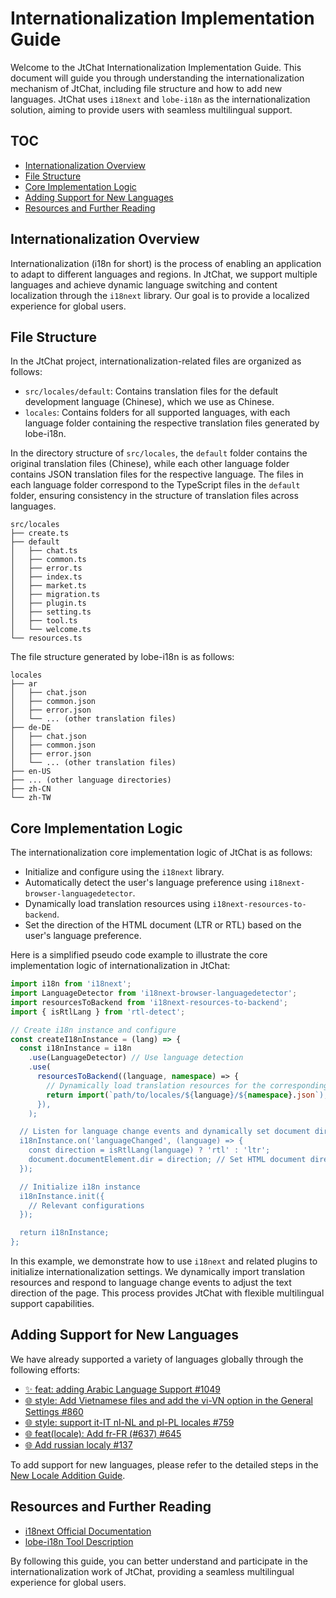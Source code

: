 # Internationalization Implementation Guide

Welcome to the JtChat Internationalization Implementation Guide. This document will guide you through understanding the internationalization mechanism of JtChat, including file structure and how to add new languages. JtChat uses `i18next` and `lobe-i18n` as the internationalization solution, aiming to provide users with seamless multilingual support.

## TOC

- [Internationalization Overview](#internationalization-overview)
- [File Structure](#file-structure)
- [Core Implementation Logic](#core-implementation-logic)
- [Adding Support for New Languages](#adding-support-for-new-languages)
- [Resources and Further Reading](#resources-and-further-reading)

## Internationalization Overview

Internationalization (i18n for short) is the process of enabling an application to adapt to different languages and regions. In JtChat, we support multiple languages and achieve dynamic language switching and content localization through the `i18next` library. Our goal is to provide a localized experience for global users.

## File Structure

In the JtChat project, internationalization-related files are organized as follows:

- `src/locales/default`: Contains translation files for the default development language (Chinese), which we use as Chinese.
- `locales`: Contains folders for all supported languages, with each language folder containing the respective translation files generated by lobe-i18n.

In the directory structure of `src/locales`, the `default` folder contains the original translation files (Chinese), while each other language folder contains JSON translation files for the respective language. The files in each language folder correspond to the TypeScript files in the `default` folder, ensuring consistency in the structure of translation files across languages.

```
src/locales
├── create.ts
├── default
│   ├── chat.ts
│   ├── common.ts
│   ├── error.ts
│   ├── index.ts
│   ├── market.ts
│   ├── migration.ts
│   ├── plugin.ts
│   ├── setting.ts
│   ├── tool.ts
│   └── welcome.ts
└── resources.ts
```

The file structure generated by lobe-i18n is as follows:

```
locales
├── ar
│   ├── chat.json
│   ├── common.json
│   ├── error.json
│   └── ... (other translation files)
├── de-DE
│   ├── chat.json
│   ├── common.json
│   ├── error.json
│   └── ... (other translation files)
├── en-US
├── ... (other language directories)
├── zh-CN
└── zh-TW
```

## Core Implementation Logic

The internationalization core implementation logic of JtChat is as follows:

- Initialize and configure using the `i18next` library.
- Automatically detect the user's language preference using `i18next-browser-languagedetector`.
- Dynamically load translation resources using `i18next-resources-to-backend`.
- Set the direction of the HTML document (LTR or RTL) based on the user's language preference.

Here is a simplified pseudo code example to illustrate the core implementation logic of internationalization in JtChat:

```ts
import i18n from 'i18next';
import LanguageDetector from 'i18next-browser-languagedetector';
import resourcesToBackend from 'i18next-resources-to-backend';
import { isRtlLang } from 'rtl-detect';

// Create i18n instance and configure
const createI18nInstance = (lang) => {
  const i18nInstance = i18n
    .use(LanguageDetector) // Use language detection
    .use(
      resourcesToBackend((language, namespace) => {
        // Dynamically load translation resources for the corresponding language
        return import(`path/to/locales/${language}/${namespace}.json`);
      }),
    );

  // Listen for language change events and dynamically set document direction
  i18nInstance.on('languageChanged', (language) => {
    const direction = isRtlLang(language) ? 'rtl' : 'ltr';
    document.documentElement.dir = direction; // Set HTML document direction
  });

  // Initialize i18n instance
  i18nInstance.init({
    // Relevant configurations
  });

  return i18nInstance;
};
```

In this example, we demonstrate how to use `i18next` and related plugins to initialize internationalization settings. We dynamically import translation resources and respond to language change events to adjust the text direction of the page. This process provides JtChat with flexible multilingual support capabilities.

## Adding Support for New Languages

We have already supported a variety of languages globally through the following efforts:

- [✨ feat: adding Arabic Language Support #1049](https://github.com/lobehub/lobe-chat/pull/1049)
- [🌐 style: Add Vietnamese files and add the vi-VN option in the General Settings #860](https://github.com/lobehub/lobe-chat/pull/860)
- [🌐 style: support it-IT nl-NL and pl-PL locales #759](https://github.com/lobehub/lobe-chat/pull/759)
- [🌐 feat(locale): Add fr-FR (#637) #645](https://github.com/lobehub/lobe-chat/pull/645)
- [🌐 Add russian localy #137](https://github.com/lobehub/lobe-chat/pull/137)

To add support for new languages, please refer to the detailed steps in the [New Locale Addition Guide](Add-New-Locale.en-US).

## Resources and Further Reading

- [i18next Official Documentation](https://www.i18next.com/)
- [lobe-i18n Tool Description](https://github.com/lobehub/lobe-cli-toolbox/tree/master/packages/lobe-i18n)

By following this guide, you can better understand and participate in the internationalization work of JtChat, providing a seamless multilingual experience for global users.
